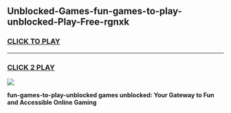 
## Unblocked-Games-fun-games-to-play-unblocked-Play-Free-rgnxk
<h3>
<a href="https://premium76.site?title=fun-games-to-play-unblocked&ref=17A">CLICK TO PLAY</a></h3>
<hr>

<h3>
<a href="https://premium76.site?title=fun-games-to-play-unblocked&ref=17A">CLICK 2 PLAY</a>
  
</h3>

<a href="https://premium76.site?title=fun-games-to-play-unblocked&ref=17A"><img src="https://clearcache.store/games.png"></a>


**fun-games-to-play-unblocked games unblocked: Your Gateway to Fun and Accessible Online Gaming**
